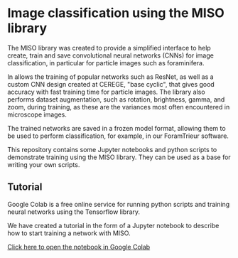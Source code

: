 # Image classification using the MISO library

The MISO library was created to provide a simplified interface to help create, train and save convolutional neural networks (CNNs) for image classification, in particular for particle images such as foraminifera.

In allows the training of popular networks such as ResNet, as well as a custom CNN design created at CEREGE, "base cyclic", that gives good accuracy with fast training time for particle images. The library also performs dataset augmentation, such as rotation, brightness, gamma, and zoom, during training, as these are the variances most often encountered in microscope images.

The trained networks are saved in a frozen model format, allowing them to be used to perform classification, for example, in our ForamTrieur software.

This repository contains some Jupyter notebooks and python scripts to demonstrate training using the MISO library. They can be used as a base for writing your own scripts.

## Tutorial

Google Colab is a free online service for running python scripts and training neural networks using the Tensorflow library.

We have created a tutorial in the form of a Jupyter notebook to describe how to start training a network with MISO.

[Click here to open the notebook in Google Colab](https://colab.research.google.com/github/microfossil/particle-classification-examples/blob/master/image_classification_with_miso_tutorial.ipynb)
